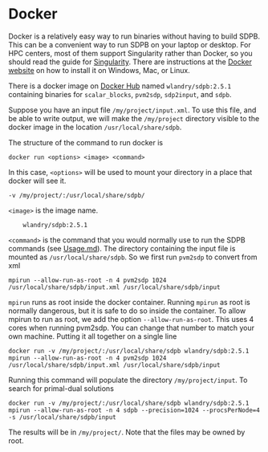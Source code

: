 # Docker

Docker is a relatively easy way to run binaries without having to
build SDPB.  This can be a convenient way to run SDPB on your laptop
or desktop.  For HPC centers, most of them support Singularity rather
than Docker, so you should read the guide for
[Singularity](Singularity.md).  There are instructions at the
[Docker website](https://www.docker.com/get-started) on how to install
it on Windows, Mac, or Linux.

There is a docker image on [Docker Hub](https://hub.docker.com/) named
`wlandry/sdpb:2.5.1` containing binaries for `scalar_blocks`,
`pvm2sdp`, `sdp2input`, and `sdpb`.

Suppose you have an input file `/my/project/input.xml`. To use this
file, and be able to write output, we will make the `/my/project`
directory visible to the docker image in the location `/usr/local/share/sdpb`.

The structure of the command to run docker is

    docker run <options> <image> <command>
    
In this case, `<options>` will be used to mount your directory in a
place that docker will see it.

    -v /my/project/:/usr/local/share/sdpb/
    
`<image>` is the image name.

        wlandry/sdpb:2.5.1

`<command>` is the command that you would normally use to run the SDPB
commands (see [Usage.md](Usage.md)).  The directory containing the
input file is mounted as `/usr/local/share/sdpb`.  So we first run `pvm2sdp` to
convert from xml

    mpirun --allow-run-as-root -n 4 pvm2sdp 1024 /usr/local/share/sdpb/input.xml /usr/local/share/sdpb/input
    
`mpirun` runs as root inside the docker container.  Running `mpirun` as
root is normally dangerous, but it is safe to do so inside the
container.  To allow mpirun to run as root, we add the option
`--allow-run-as-root`.  This uses 4 cores when running pvm2sdp.  You
can change that number to match your own machine.  Putting it all
together on a single line

    docker run -v /my/project/:/usr/local/share/sdpb wlandry/sdpb:2.5.1 mpirun --allow-run-as-root -n 4 pvm2sdp 1024 /usr/local/share/sdpb/input.xml /usr/local/share/sdpb/input

Running this command will populate the directory `/my/project/input`.
To search for primal-dual solutions

    docker run -v /my/project/:/usr/local/share/sdpb wlandry/sdpb:2.5.1 mpirun --allow-run-as-root -n 4 sdpb --precision=1024 --procsPerNode=4 -s /usr/local/share/sdpb/input

The results will be in `/my/project/`.  Note that the files may be
owned by root.
